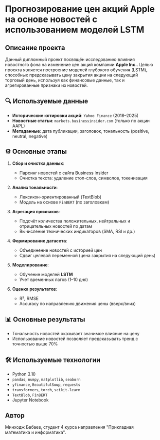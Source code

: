 # Прогнозирование цен акций Apple на основе новостей с использованием моделей LSTM

## Описание проекта

Данный дипломный проект посвящён исследованию влияния новостного фона на изменение цен акций компании **Apple Inc.**. Целью проекта является построение моделей глубокого обучения (LSTM), способных предсказывать цену закрытия акции на следующий торговый день, используя как финансовые данные, так и агрегированные признаки из новостей.


## 🔍 Используемые данные

* **Исторические котировки акций**: `Yahoo Finance` (2018–2025)
* **Новостные статьи**: `markets.businessinsider.com` (только по акции AAPL)
* **Метаданные**: дата публикации, заголовок, тональность (positive, neutral, negative)

## ⚙️ Основные этапы

1. **Сбор и очистка данных**:

   * Парсинг новостей с сайта Business Insider
   * Очистка текста: удаление стоп-слов, символов, токенизация

2. **Анализ тональности**:

   * Лексикон-ориентированный (TextBlob)
   * Модель на основе `FinBERT` (по заголовкам)

3. **Агрегация признаков**:

   * Подсчёт количества положительных, нейтральных и отрицательных новостей по датам
   * Вычисление технических индикаторов (SMA, RSI и др.)

4. **Формирование датасета**:

   * Объединение новостей с историей цен
   * Сдвиг целевой переменной (цена закрытия на следующий день)

5. **Моделирование**:

   * Обучение моделей **LSTM**
   * Учет временных лагов (1–10 дня)

6. **Оценка результатов**:

   * R², RMSE
   * Accuracy по направлению движения цены (вверх/вниз)

## 📊 Основные результаты

* Тональность новостей оказывает значимое влияние на цену
* Использование новостей позволяет предсказывать тренд с точностью выше 70%

## 🛠 Используемые технологии

* Python 3.10
* `pandas`, `numpy`, `matplotlib`, `seaborn`
* `yfinance`, `BeautifulSoup`, `requests`
* `transformers`, `torch`, `scikit-learn`
* `TextBlob`, `FinBERT`
* Jupyter Notebook

## Автор

Минходж Бабаев, студент 4 курса направления "Прикладная математика и информатика".



